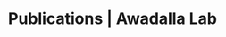 ---
title: Publications | Awadalla Lab
permalink: /publications/
published: false
isPublic_b: true

publicationType_txt: journal
title_txt: "Direct measure of the de novo mutation rate in autism and schizophrenia cohorts."
pmid_tl: 20797689
publishDate_tdt: "2010-09-10T07:23:33.000Z"
journalTitle_txt: "American journal of human genetics"
volume_tpl: 87
issue_tpl: 3
doi_txt: "10.1016/j.ajhg.2010.07.019"
authors_list: 
  - author_txt: "Awadalla P"
  - author_txt: "Gauthier J"
  - author_txt: "Myers RA"
  - author_txt: "Casals F"
  - author_txt: "Hamdan FF"
  - author_txt: "Griffing AR"
  - author_txt: "Côté M"
  - author_txt: "Henrion E"
  - author_txt: "Spiegelman D"
  - author_txt: "Tarabeux J"
  - author_txt: "Piton A"
  - author_txt: "Yang Y"
  - author_txt: "Boyko A"
  - author_txt: "Bustamante C"
  - author_txt: "Xiong L"
  - author_txt: "Rapoport JL"
  - author_txt: "Addington AM"
  - author_txt: "DeLisi JL"
  - author_txt: "Krebs MO"
  - author_txt: "Joober R"
  - author_txt: "Millet B"
  - author_txt: "Fombonne E"
  - author_txt: "Mottron L"
  - author_txt: "Zilversmit M"
  - author_txt: "Keebler J"
  - author_txt: "Daoud H"
  - author_txt: "Marineau C"
  - author_txt: "Roy-Gagnon MH"
  - author_txt: "Dubé MP"
  - author_txt: "Eyre-Walker A"
  - author_txt: "Drapeau P"
  - author_txt: "Stone EA"
  - author_txt: "Lafrenière RG"
  - author_txt: "Rouleau GA"
---